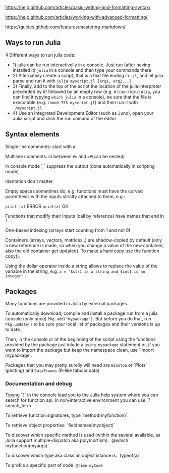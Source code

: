 

https://help.github.com/articles/basic-writing-and-formatting-syntax/


https://help.github.com/articles/working-with-advanced-formatting/

https://guides.github.com/features/mastering-markdown/



## Ways to run Julia

4 Different ways to run julia code:

* 1\) julia can be run interactivelly in a console.
  Just run \(after having installed it\) `julia` in a console and then type your commands there
* 2\) Alternativly create a script, that is a text file ending in `.jl`, and let julia parse and run it with `julia myscript.jl [arg1, arg2,..]`
* 3\) Finally, add to the top of the script the location of the julia interpreter preceeded by \#! followed by an empty row \(e.g. `#!/usr/bin/julia`, you can find it typying `which julia` in a console\), be sure that the file is executable \(e.g. `chmod 755 myscript.jl`\) and then run it with `./myscript.jl`
* 4\) Use an Integrated Development Editor \(such as Juno\), open your Julia script and click the run comand of the editor

## Syntax elements

Single line comments: start with `#`

Multiline comments: in between `#=` and `=#`\(can be nested\)

In console mode \`;\` suppress the output \(done automatically in scripting mode\)

Identation don't matter.

Empty spaces sometimes do, e.g. functions must have the curved parenthesis with the inputs striclty attached to them, e.g.:

`print (x)`  ERROR
`print(x)`   OK

Functions that modify their inputs \(call by reference\) have names that end in `!`

One-based indexing \(arrays start counting from 1 and not 0\)

Containers \(arrays, vectors, matrices..\) are shadow-copied by default \(only a new reference is made, so when you change a value of the new container, also the old container get updated\).
To make a hard copy use the function copy\(\).

Using the dollar operator inside a string allows to replace the value of the variable in the string, e.g. `a = "$str1 is a string and $int1 is an integer"`

## Packages

Many functions are provided in Julia by external packages.

To automatically download, compile and install a package run from a julia console \(only once\) `Pkg.add("mypackage")`.
But before you do that, run `Pkg.update()` to be sure your local list of packages and their versions is up to date.

Then, in the console or at the beginning of the script using the functions provided by the package just inlude a `using mypackage` statement or, if you want to import the package but keep the namespace clean, use \`import mypackage\`.

Packages that you may pretty surelly will need are `Winston` or \`Plots\` \(plotting\) and `DataFrames` \(R-like tabular data\).

### Documentation and debug

Tipyng \`?\` in the concole lead you to the Julia help system where you can search for function api. In non-interactive environment you can use \`?search\_term\`.

To retrieve function signatures, type \`method\(myfunction\)\`.

To retrieve object properties: \`fieldnames\(myobject\)\`

To discover which specific method is used \(within the several available, as Julia support multiple-dispatch aka polymorfism\): \`@which myfunction\(myargs\)\`

To discover which type aka class an object istance is: \`typeof\(a\)\`

To profile a specific part of code: `@time myCode`


